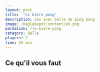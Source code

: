```yaml
---
layout: post
title:  "Le bière pong"
description: Jeu avec balle de ping pong
image: /RegleDepot/content/99.png
permalink: /le-biere-pong
category: Balle
players: 2
time: 15 min
---
```

<h2>Ce qu'il vous faut</h2>
